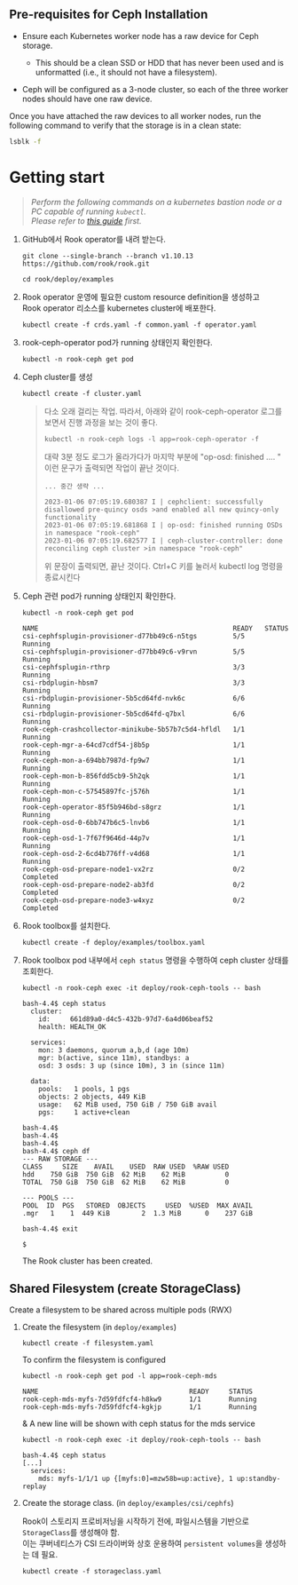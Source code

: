 ## Pre-requisites for Ceph Installation

- Ensure each Kubernetes worker node has a raw device for Ceph storage.
  - This should be a clean SSD or HDD that has never been used and is unformatted (i.e., it should not have a filesystem).

- Ceph will be configured as a 3-node cluster, so each of the three worker nodes should have one raw device.

Once you have attached the raw devices to all worker nodes, run the following command to verify that the storage is in a clean state:

```sh
lsblk -f
```


# Getting start

>_Perform the following commands on a kubernetes bastion node or a PC capable of running `kubectl`.</br>
>Please refer to [this guide](k8s_init.md) first._

1. GitHub에서 Rook operator를 내려 받는다.
    ```
    git clone --single-branch --branch v1.10.13 https://github.com/rook/rook.git

    cd rook/deploy/examples
    ```

2. Rook operator 운영에 필요한 custom resource definition을 생성하고 </br>
    Rook operator 리소스를 kubernetes cluster에 배포한다.
    ```
    kubectl create -f crds.yaml -f common.yaml -f operator.yaml
    ```


3. rook-ceph-operator pod가 running 상태인지 확인한다.
    ```
    kubectl -n rook-ceph get pod
    ```

4. Ceph cluster를 생성
    ```
    kubectl create -f cluster.yaml
    ```
    > 다소 오래 걸리는 작업.
    따라서, 아래와 같이 rook-ceph-operator 로그를 보면서 진행 과정을 보는 것이 좋다.</br>
    >```
    >kubectl -n rook-ceph logs -l app=rook-ceph-operator -f
    >```
    >대략 3분 정도 로그가 올라가다가 마지막 부분에 "op-osd: finished .... "
    이런 문구가 출력되면 작업이 끝난 것이다.
    >```
    >... 중간 생략 ...
    > 
    >2023-01-06 07:05:19.680387 I | cephclient: successfully disallowed pre-quincy osds >and enabled all new quincy-only functionality
    >2023-01-06 07:05:19.681868 I | op-osd: finished running OSDs in namespace "rook-ceph"
    >2023-01-06 07:05:19.682577 I | ceph-cluster-controller: done reconciling ceph cluster >in namespace "rook-ceph"
    >```
    >위 문장이 출력되면, 끝난 것이다. Ctrl+C 키를 눌러서 kubectl log 명령을 종료시킨다
5. Ceph 관련 pod가 running 상태인지 확인한다.
    ```
    kubectl -n rook-ceph get pod
    ```
    ```
    NAME                                                 READY   STATUS   
    csi-cephfsplugin-provisioner-d77bb49c6-n5tgs         5/5     Running  
    csi-cephfsplugin-provisioner-d77bb49c6-v9rvn         5/5     Running  
    csi-cephfsplugin-rthrp                               3/3     Running  
    csi-rbdplugin-hbsm7                                  3/3     Running  
    csi-rbdplugin-provisioner-5b5cd64fd-nvk6c            6/6     Running  
    csi-rbdplugin-provisioner-5b5cd64fd-q7bxl            6/6     Running  
    rook-ceph-crashcollector-minikube-5b57b7c5d4-hfldl   1/1     Running  
    rook-ceph-mgr-a-64cd7cdf54-j8b5p                     1/1     Running  
    rook-ceph-mon-a-694bb7987d-fp9w7                     1/1     Running  
    rook-ceph-mon-b-856fdd5cb9-5h2qk                     1/1     Running  
    rook-ceph-mon-c-57545897fc-j576h                     1/1     Running  
    rook-ceph-operator-85f5b946bd-s8grz                  1/1     Running  
    rook-ceph-osd-0-6bb747b6c5-lnvb6                     1/1     Running  
    rook-ceph-osd-1-7f67f9646d-44p7v                     1/1     Running  
    rook-ceph-osd-2-6cd4b776ff-v4d68                     1/1     Running  
    rook-ceph-osd-prepare-node1-vx2rz                    0/2     Completed
    rook-ceph-osd-prepare-node2-ab3fd                    0/2     Completed
    rook-ceph-osd-prepare-node3-w4xyz                    0/2     Completed
    ```
6. Rook toolbox를 설치한다.
    ```
    kubectl create -f deploy/examples/toolbox.yaml
    ```

7. Rook toolbox pod 내부에서 `ceph status` 명령을 수행하여 ceph cluster 상태를 조회한다.
    ```
    kubectl -n rook-ceph exec -it deploy/rook-ceph-tools -- bash
    ```
    ```
    bash-4.4$ ceph status
      cluster:
        id:     661d89a0-d4c5-432b-97d7-6a4d06beaf52
        health: HEALTH_OK
    
      services:
        mon: 3 daemons, quorum a,b,d (age 10m)
        mgr: b(active, since 11m), standbys: a
        osd: 3 osds: 3 up (since 10m), 3 in (since 11m)
    
      data:
        pools:   1 pools, 1 pgs
        objects: 2 objects, 449 KiB
        usage:   62 MiB used, 750 GiB / 750 GiB avail
        pgs:     1 active+clean
    
    bash-4.4$
    bash-4.4$
    bash-4.4$
    bash-4.4$ ceph df
    --- RAW STORAGE ---
    CLASS     SIZE    AVAIL    USED  RAW USED  %RAW USED
    hdd    750 GiB  750 GiB  62 MiB    62 MiB          0
    TOTAL  750 GiB  750 GiB  62 MiB    62 MiB          0
    
    --- POOLS ---
    POOL  ID  PGS   STORED  OBJECTS     USED  %USED  MAX AVAIL
    .mgr   1    1  449 KiB        2  1.3 MiB      0    237 GiB
    
    bash-4.4$ exit
    
    $
    ```
    The Rook cluster has been created.

## Shared Filesystem (create StorageClass)
Create a filesystem to be shared across multiple pods (RWX)

1. Create the filesystem (in `deploy/examples`)
    ```
    kubectl create -f filesystem.yaml
    ```

    To confirm the filesystem is configured

    ```
    kubectl -n rook-ceph get pod -l app=rook-ceph-mds
    ```
    ```
    NAME                                      READY     STATUS 
    rook-ceph-mds-myfs-7d59fdfcf4-h8kw9       1/1       Running
    rook-ceph-mds-myfs-7d59fdfcf4-kgkjp       1/1       Running
    ```
    & A new line will be shown with ceph status for the mds service
    ```
    kubectl -n rook-ceph exec -it deploy/rook-ceph-tools -- bash
    ```
    ```
    bash-4.4$ ceph status
    [...]
      services:
        mds: myfs-1/1/1 up {[myfs:0]=mzw58b=up:active}, 1 up:standby-replay
    ```



2. Create the storage class. (in `deploy/examples/csi/cephfs`)

    Rook이 스토리지 프로비저닝을 시작하기 전에, 파일시스템을 기반으로 `StorageClass`를 생성해야 함.</br>
    이는 쿠버네티스가 CSI 드라이버와 상호 운용하여 `persistent volumes`을 생성하는 데 필요.
    ```
    kubectl create -f storageclass.yaml
    ```

